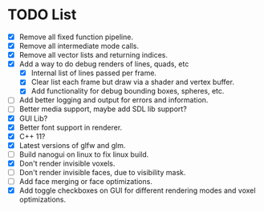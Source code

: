 # TODO List

- [x] Remove all fixed function pipeline.
- [x] Remove all intermediate mode calls.
- [x] Remove all vector lists and returning indices.
- [x] Add a way to do debug renders of lines, quads, etc
  - [x] Internal list of lines passed per frame.
  - [x] Clear list each frame but draw via a shader and vertex buffer.
  - [x] Add functionality for debug bounding boxes, spheres, etc.
- [ ] Add better logging and output for errors and information.
- [ ] Better media support, maybe add SDL lib support?
- [x] GUI Lib?
- [x] Better font support in renderer.
- [x] C++ 11?
- [x] Latest versions of glfw and glm.
- [ ] Build nanogui on linux to fix linux build.
- [x] Don't render invisible voxels.
- [ ] Don't render invisible faces, due to visibility mask.
- [ ] Add face merging or face optimizations.
- [x] Add toggle checkboxes on GUI for different rendering modes and voxel optimizations.
